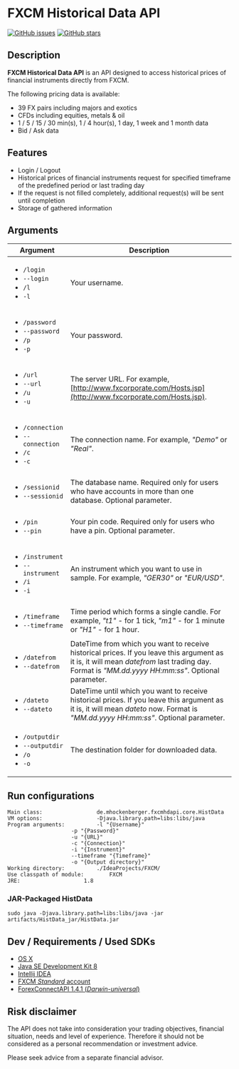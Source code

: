 # FXCM Historical Data API

[![GitHub issues](https://img.shields.io/github/issues/mhockenberger/fxcm-historical-data-api.svg)](https://github.com/mhockenberger/fxcm-historical-data-api/issues) [![GitHub stars](https://img.shields.io/github/stars/mhockenberger/fxcm-historical-data-api.svg)](https://github.com/mhockenberger/fxcm-historical-data-api/stargazers)

## Description

**FXCM Historical Data API** is an API designed to access historical prices of financial instruments directly from FXCM.

The following pricing data is available:

* 39 FX pairs including majors and exotics
* CFDs including equities, metals & oil
* 1 / 5 / 15 / 30 min(s), 1 / 4 hour(s), 1 day, 1 week and 1 month data
* Bid / Ask data

## Features

* Login / Logout
* Historical prices of financial instruments request for specified timeframe of the predefined period or last trading day
* If the request is not filled completely, additional request(s) will be sent until completion
* Storage of gathered information

## Arguments

| Argument | Description |
| -------- | ----------- |
| <ul><li>`/login`</li><li>`--login`</li><li>`/l`</li><li>`-l`</li></ul> | Your username. |
| <ul><li>`/password`</li><li>`--password`</li><li>`/p`</li><li>`-p`</li></ul> | Your password. |
| <ul><li>`/url`</li><li>`--url`</li><li>`/u`</li><li>`-u`</li></ul> | The server URL. For example, [http://www.fxcorporate.com/Hosts.jsp](http://www.fxcorporate.com/Hosts.jsp). |
| <ul><li>`/connection`</li><li>`--connection`</li><li>`/c`</li><li>`-c`</li></ul> | The connection name. For example, *"Demo"* or *"Real"*. |
| <ul><li>`/sessionid`</li><li>`--sessionid`</li></ul> | The database name. Required only for users who have accounts in more than one database. Optional parameter. |
| <ul><li>`/pin`</li><li>`--pin`</li></ul> | Your pin code. Required only for users who have a pin. Optional parameter. |
| <ul><li>`/instrument`</li><li>`--instrument`</li><li>`/i`</li><li>`-i`</li></ul> | An instrument which you want to use in sample. For example, *"GER30"* or *"EUR/USD"*. |
| <ul><li>`/timeframe`</li><li>`--timeframe`</li></ul> | Time period which forms a single candle. For example, *"t1"* - for 1 tick, *"m1"* - for 1 minute or *"H1"* - for 1 hour. |
| <ul><li>`/datefrom`</li><li>`--datefrom`</li></ul> | DateTime from which you want to receive historical prices. If you leave this argument as it is, it will mean *datefrom* last trading day. Format is *"MM.dd.yyyy HH:mm:ss"*. Optional parameter. |
| <ul><li>`/dateto`</li><li>`--dateto`</li></ul> | DateTime until which you want to receive historical prices. If you leave this argument as it is, it will mean *dateto* now. Format is *"MM.dd.yyyy HH:mm:ss"*. Optional parameter. |
| <ul><li>`/outputdir`</li><li>`--outputdir`</li><li>`/o`</li><li>`-o`</li></ul> | The destination folder for downloaded data. |

## Run configurations

```
Main class: 				de.mhockenberger.fxcmhdapi.core.HistData
VM options: 				-Djava.library.path=libs:libs/java
Program arguments:			-l "{Username}"
					-p "{Password}"
					-u "{URL}"
					-c "{Connection}" 
					-i "{Instrument}"
					--timeframe "{Timeframe}"
					-o "{Output directory}"
Working directory:			./IdeaProjects/FXCM/
Use classpath of module:		FXCM
JRE:					1.8
```

### JAR-Packaged HistData

```
sudo java -Djava.library.path=libs:libs/java -jar artifacts/HistData_jar/HistData.jar
```

## Dev / Requirements / Used SDKs

* [OS X](http://www.apple.com/de/downloads/)
* [Java SE Development Kit 8](http://www.oracle.com/technetwork/java/javase/downloads/jdk8-downloads-2133151.html)
* [Intellij IDEA](https://www.jetbrains.com/idea/)
* [FXCM *Standard* account](https://www.fxcm.com/de/forex-konto-eroeffnung/)
* [ForexConnectAPI 1.4.1 (*Darwin-universal*)](http://fxcodebase.com/wiki/index.php/Download#Beta_Release_.281.4.1.29)

## Risk disclaimer

The API does not take into consideration your trading objectives, financial situation, needs and level of experience. Therefore it should not be considered as a personal recommendation or investment advice. 

Please seek advice from a separate financial advisor.
